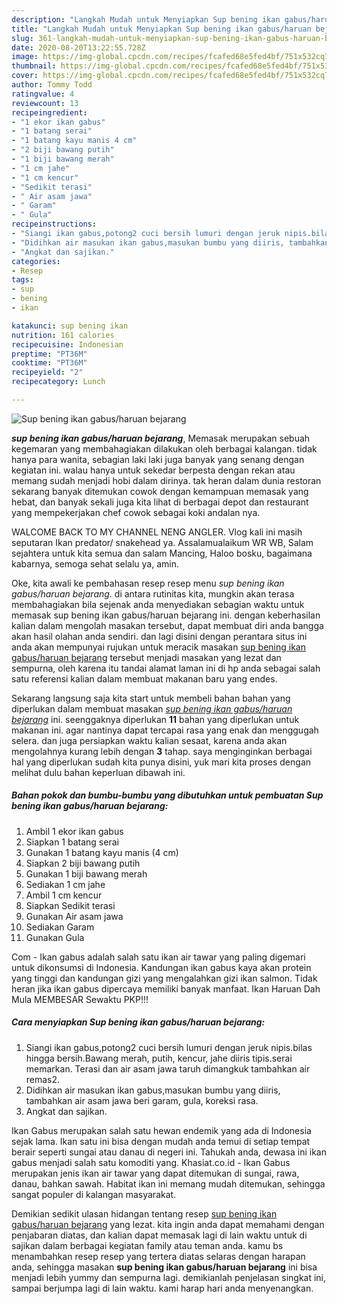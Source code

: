 ```yaml
---
description: "Langkah Mudah untuk Menyiapkan Sup bening ikan gabus/haruan bejarang, Bisa Manjain Lidah"
title: "Langkah Mudah untuk Menyiapkan Sup bening ikan gabus/haruan bejarang, Bisa Manjain Lidah"
slug: 361-langkah-mudah-untuk-menyiapkan-sup-bening-ikan-gabus-haruan-bejarang-bisa-manjain-lidah
date: 2020-08-20T13:22:55.728Z
image: https://img-global.cpcdn.com/recipes/fcafed68e5fed4bf/751x532cq70/sup-bening-ikan-gabusharuan-bejarang-foto-resep-utama.jpg
thumbnail: https://img-global.cpcdn.com/recipes/fcafed68e5fed4bf/751x532cq70/sup-bening-ikan-gabusharuan-bejarang-foto-resep-utama.jpg
cover: https://img-global.cpcdn.com/recipes/fcafed68e5fed4bf/751x532cq70/sup-bening-ikan-gabusharuan-bejarang-foto-resep-utama.jpg
author: Tommy Todd
ratingvalue: 4
reviewcount: 13
recipeingredient:
- "1 ekor ikan gabus"
- "1 batang serai"
- "1 batang kayu manis 4 cm"
- "2 biji bawang putih"
- "1 biji bawang merah"
- "1 cm jahe"
- "1 cm kencur"
- "Sedikit terasi"
- " Air asam jawa"
- " Garam"
- " Gula"
recipeinstructions:
- "Siangi ikan gabus,potong2 cuci bersih lumuri dengan jeruk nipis.bilas hingga bersih.Bawang merah, putih, kencur, jahe diiris tipis.serai memarkan. Terasi dan air asam jawa taruh dimangkuk tambahkan air remas2."
- "Didihkan air masukan ikan gabus,masukan bumbu yang diiris, tambahkan air asam jawa beri garam, gula, koreksi rasa."
- "Angkat dan sajikan."
categories:
- Resep
tags:
- sup
- bening
- ikan

katakunci: sup bening ikan 
nutrition: 161 calories
recipecuisine: Indonesian
preptime: "PT36M"
cooktime: "PT36M"
recipeyield: "2"
recipecategory: Lunch

---
```



![Sup bening ikan gabus/haruan bejarang](https://img-global.cpcdn.com/recipes/fcafed68e5fed4bf/751x532cq70/sup-bening-ikan-gabusharuan-bejarang-foto-resep-utama.jpg)

<b><i>sup bening ikan gabus/haruan bejarang</i></b>, Memasak merupakan sebuah kegemaran yang membahagiakan dilakukan oleh berbagai kalangan. tidak hanya para wanita, sebagian laki laki juga banyak yang senang dengan kegiatan ini. walau hanya untuk sekedar berpesta dengan rekan atau memang sudah menjadi hobi dalam dirinya. tak heran dalam dunia restoran sekarang banyak ditemukan cowok dengan kemampuan memasak yang hebat, dan banyak sekali juga kita lihat di berbagai depot dan restaurant yang mempekerjakan chef cowok sebagai koki andalan nya.

WALCOME BACK TO MY CHANNEL NENG ANGLER. Vlog kali ini masih seputaran Ikan predator/ snakehead ya. Assalamualaikum WR WB, Salam sejahtera untuk kita semua dan salam Mancing, Haloo bosku, bagaimana kabarnya, semoga sehat selalu ya, amin.

Oke, kita awali ke pembahasan resep resep menu <i>sup bening ikan gabus/haruan bejarang</i>. di antara rutinitas kita, mungkin akan terasa membahagiakan bila sejenak anda menyediakan sebagian waktu untuk memasak sup bening ikan gabus/haruan bejarang ini. dengan keberhasilan kalian dalam mengolah masakan tersebut, dapat membuat diri anda bangga akan hasil olahan anda sendiri. dan lagi disini dengan perantara situs ini anda akan mempunyai rujukan untuk meracik masakan <u>sup bening ikan gabus/haruan bejarang</u> tersebut menjadi masakan yang lezat dan sempurna, oleh karena itu tandai alamat laman ini di hp anda sebagai salah satu referensi kalian dalam membuat makanan baru yang endes.


Sekarang langsung saja kita start untuk membeli bahan bahan yang diperlukan dalam membuat masakan <u><i>sup bening ikan gabus/haruan bejarang</i></u> ini. seenggaknya diperlukan <b>11</b> bahan yang diperlukan untuk makanan ini. agar nantinya dapat tercapai rasa yang enak dan menggugah selera. dan juga persiapkan waktu kalian sesaat, karena anda akan mengolahnya kurang lebih dengan <b>3</b> tahap. saya menginginkan berbagai hal yang diperlukan sudah kita punya disini, yuk mari kita proses dengan melihat dulu bahan keperluan dibawah ini.

<!--inarticleads1-->

##### Bahan pokok dan bumbu-bumbu yang dibutuhkan untuk pembuatan Sup bening ikan gabus/haruan bejarang:

1. Ambil 1 ekor ikan gabus
1. Siapkan 1 batang serai
1. Gunakan 1 batang kayu manis (4 cm)
1. Siapkan 2 biji bawang putih
1. Gunakan 1 biji bawang merah
1. Sediakan 1 cm jahe
1. Ambil 1 cm kencur
1. Siapkan Sedikit terasi
1. Gunakan  Air asam jawa
1. Sediakan  Garam
1. Gunakan  Gula


Com - Ikan gabus adalah salah satu ikan air tawar yang paling digemari untuk dikonsumsi di Indonesia. Kandungan ikan gabus kaya akan protein yang tinggi dan kandungan gizi yang mengalahkan gizi ikan salmon. Tidak heran jika ikan gabus dipercaya memiliki banyak manfaat. Ikan Haruan Dah Mula MEMBESAR Sewaktu PKP!!! 

<!--inarticleads2-->

##### Cara menyiapkan Sup bening ikan gabus/haruan bejarang:

1. Siangi ikan gabus,potong2 cuci bersih lumuri dengan jeruk nipis.bilas hingga bersih.Bawang merah, putih, kencur, jahe diiris tipis.serai memarkan. Terasi dan air asam jawa taruh dimangkuk tambahkan air remas2.
1. Didihkan air masukan ikan gabus,masukan bumbu yang diiris, tambahkan air asam jawa beri garam, gula, koreksi rasa.
1. Angkat dan sajikan.


Ikan Gabus merupakan salah satu hewan endemik yang ada di Indonesia sejak lama. Ikan satu ini bisa dengan mudah anda temui di setiap tempat berair seperti sungai atau danau di negeri ini. Tahukah anda, dewasa ini ikan gabus menjadi salah satu komoditi yang. Khasiat.co.id - Ikan Gabus merupakan jenis ikan air tawar yang dapat ditemukan di sungai, rawa, danau, bahkan sawah. Habitat ikan ini memang mudah ditemukan, sehingga sangat populer di kalangan masyarakat. 

Demikian sedikit ulasan hidangan tentang resep <u>sup bening ikan gabus/haruan bejarang</u> yang lezat. kita ingin anda dapat memahami dengan penjabaran diatas, dan kalian dapat memasak lagi di lain waktu untuk di sajikan dalam berbagai kegiatan family atau teman anda. kamu bs menambahkan resep resep yang tertera diatas selaras dengan harapan anda, sehingga masakan <b>sup bening ikan gabus/haruan bejarang</b> ini bisa menjadi lebih yummy dan sempurna lagi. demikianlah penjelasan singkat ini, sampai berjumpa lagi di lain waktu. kami harap hari anda menyenangkan.
